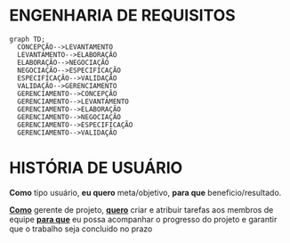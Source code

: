 # ENGENHARIA DE REQUISITOS
  ```mermaid
  graph TD;
    CONCEPÇÃO-->LEVANTAMENTO
    LEVANTAMENTO-->ELABORAÇÃO
    ELABORAÇÃO-->NEGOCIAÇÃO
    NEGOCIAÇÃO-->ESPECIFICAÇÃO
    ESPECIFICAÇÃO-->VALIDAÇÃO
    VALIDAÇÃO-->GERENCIAMENTO
    GERENCIAMENTO-->CONCEPÇÃO
    GERENCIAMENTO-->LEVANTAMENTO
    GERENCIAMENTO-->ELABORAÇÃO
    GERENCIAMENTO-->NEGOCIAÇÃO
    GERENCIAMENTO-->ESPECIFICAÇÃO
    GERENCIAMENTO-->VALIDAÇÃO
  ```

# HISTÓRIA DE USUÁRIO
**Como** tipo usuário, **eu quero** meta/objetivo, **para que** beneficio/resultado.

<ins>**Como**</ins> gerente de projeto, <ins>**quero**</ins> criar e atribuir tarefas aos membros de equipe <ins>**para que**</ins> eu possa acompanhar o progresso do projeto e garantir que o trabalho seja concluido no prazo
